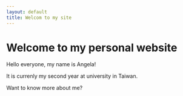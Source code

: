 ```yaml
---
layout: default
title: Welcom to my site
---
```

# Welcome to my personal website 
Hello everyone, my name is Angela!  

It is currenly my second year at university in Taiwan.  

Want to know more about me?


